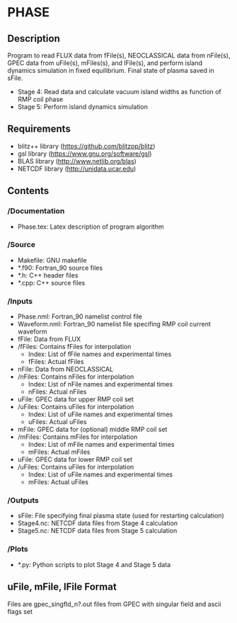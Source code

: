 # PHASE

## Description
 
 Program to read FLUX data from fFile(s), NEOCLASSICAL data from 
 nFile(s), GPEC data from uFile(s), mFiles(s), and lFile(s), 
 and perform island dynamics simulation in fixed equilibrium. 
 Final state of plasma saved in sFile.
 - Stage 4:
	  Read data and calculate vacuum island widths as 
	  function of RMP coil phase
 - Stage 5:
	  Perform island dynamics simulation

## Requirements

   - blitz++ library (https://github.com/blitzpp/blitz)
   - gsl library (https://www.gnu.org/software/gsl)
   - BLAS library (http://www.netlib.org/blas)
   - NETCDF library (http://unidata.ucar.edu)
   
## Contents

### /Documentation

- Phase.tex: Latex description of program algorithm
	  
### /Source

- Makefile: GNU makefile
- *.f90: Fortran_90 source files
- *.h: C++ header files
- *.cpp: C++ source files
	 
### /Inputs

- Phase.nml: Fortran_90 namelist control file
- Waveform.nml: Fortran_90 namelist file specifing RMP 
  coil current waveform
- fFile: Data from FLUX
- /fFiles: Contains fFiles for interpolation
  - Index: List of fFile names and experimental times
  - fFiles: Actual fFiles
- nFile: Data from NEOCLASSICAL
- /nFiles: Contains nFiles for interpolation
  - Index: List of nFile names and experimental times
  - nFiles: Actual nFiles
- uFile: GPEC data for upper RMP coil set
- /uFiles: Contains uFiles for interpolation
  - Index: List of uFile names and experimental times
  - uFiles: Actual uFiles
- mFile: GPEC data for (optional) middle RMP coil set
- /mFiles: Contains mFiles for interpolation
  - Index: List of mFile names and experimental times
  - mFiles: Actual mFiles
- uFile: GPEC data for lower RMP coil set
- /uFiles: Contains uFiles for interpolation
  - Index: List of uFile names and experimental times
  - mFiles: Actual uFiles
	  
### /Outputs

- sFile: File specifying final plasma state (used for 
  restarting calculation)
- Stage4.nc: NETCDF data files from Stage 4 calculation
- Stage5.nc: NETCDF data files from Stage 5 calculation
	  
### /Plots

- *.py: Python scripts to plot Stage 4 and Stage 5 data		

## uFile, mFile, lFile Format

 Files are gpec_singfld_n?.out files from GPEC with
 singular field and ascii flags set
